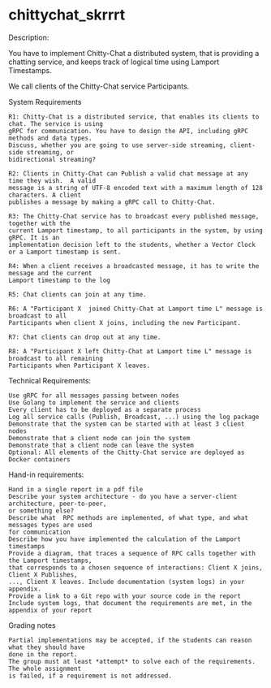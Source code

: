 # chittychat_skrrrt

Description:

You have to implement Chitty-Chat a distributed system, that is providing a chatting service, and keeps track of logical time using Lamport Timestamps.

We call clients of the Chitty-Chat service Participants. 

System Requirements

    R1: Chitty-Chat is a distributed service, that enables its clients to chat. The service is using
    gRPC for communication. You have to design the API, including gRPC methods and data types.
    Discuss, whether you are going to use server-side streaming, client-side streaming, or
    bidirectional streaming?
    
    R2: Clients in Chitty-Chat can Publish a valid chat message at any time they wish.  A valid 
    message is a string of UTF-8 encoded text with a maximum length of 128 characters. A client
    publishes a message by making a gRPC call to Chitty-Chat.

    R3: The Chitty-Chat service has to broadcast every published message, together with the 
    current Lamport timestamp, to all participants in the system, by using gRPC. It is an
    implementation decision left to the students, whether a Vector Clock or a Lamport timestamp is sent.

    R4: When a client receives a broadcasted message, it has to write the message and the current
    Lamport timestamp to the log

    R5: Chat clients can join at any time.

    R6: A "Participant X  joined Chitty-Chat at Lamport time L" message is broadcast to all
    Participants when client X joins, including the new Participant.

    R7: Chat clients can drop out at any time.

    R8: A "Participant X left Chitty-Chat at Lamport time L" message is broadcast to all remaining
    Participants when Participant X leaves.

Technical Requirements:

    Use gRPC for all messages passing between nodes
    Use Golang to implement the service and clients
    Every client has to be deployed as a separate process
    Log all service calls (Publish, Broadcast, ...) using the log package
    Demonstrate that the system can be started with at least 3 client nodes 
    Demonstrate that a client node can join the system
    Demonstrate that a client node can leave the system
    Optional: All elements of the Chitty-Chat service are deployed as Docker containers

Hand-in requirements:

    Hand in a single report in a pdf file
    Describe your system architecture - do you have a server-client architecture, peer-to-peer,
    or something else?
    Describe what  RPC methods are implemented, of what type, and what messages types are used 
    for communication
    Describe how you have implemented the calculation of the Lamport timestamps
    Provide a diagram, that traces a sequence of RPC calls together with the Lamport timestamps, 
    that corresponds to a chosen sequence of interactions: Client X joins, Client X Publishes, 
    ..., Client X leaves. Include documentation (system logs) in your appendix.
    Provide a link to a Git repo with your source code in the report
    Include system logs, that document the requirements are met, in the appendix of your report

Grading notes

    Partial implementations may be accepted, if the students can reason what they should have 
    done in the report.
    The group must at least *attempt* to solve each of the requirements. The whole assignment 
    is failed, if a requirement is not addressed.